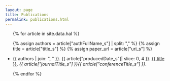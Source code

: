 ```yaml
---
layout: page
title: Publications
permalink: publications.html
---
```


<ul>
{% for article in site.data.hal %}

  {% assign authors = article["authFullName_s"] | split: "," %}
  {% assign title = article["title_s"] %}
  {% assign paper_url = article["uri_s"] %}
  
  <li>{{ authors | join: ", " }}.
      {{ article["producedDate_s"]| slice: 0, 4 }}.
      <a href="{{paper_url}}">{{ title }}</a>.
      <i>{{ article["journalTitle_s"] }}{{ article["conferenceTitle_s"] }}</i>.      
  </li>

{% endfor %}
</ul>
